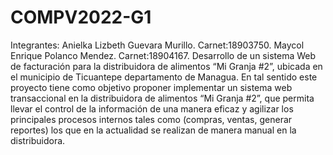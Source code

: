 # COMPV2022-G1
Integrantes: Anielka Lizbeth Guevara Murillo. Carnet:18903750. Maycol Enrique Polanco Mendez. Carnet:18904167.  Desarrollo de un sistema Web de facturación para la distribuidora de alimentos “Mi Granja #2”, ubicada en el municipio de Ticuantepe departamento de Managua. En tal sentido este proyecto tiene como objetivo proponer implementar un sistema web transaccional en la distribuidora de alimentos “Mi Granja #2”, que permita llevar el control de la información de una manera eficaz y agilizar los principales procesos internos tales como (compras, ventas, generar reportes) los que en la actualidad se realizan de manera manual en la distribuidora.
